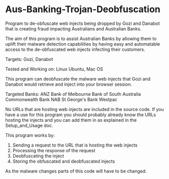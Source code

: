 # Aus-Banking-Trojan-Deobfuscation
Program to de-obfuscate web injects being dropped by Gozi and Danabot that is creating fraud impacting Australians and Australian Banks.

The aim of this program is to assist Australian Banks by allowing them to uplift their malware detection capabilities by having easy and automatable access to the de-obfuscated web injects infecting their customers.

Targets: 
  Gozi,
  Danabot

Tested and Working on: 
  Linux Ubuntu,
  Mac OS
  
This program can deobfuscate the malware web injects that Gozi and Danabot would retrieve and inject into your browser session.

Targeted Banks:
  ANZ
  Bank of Melbourne
  Bank of South Australia
  Commonwealth Bank
  NAB
  St George's Bank
  Westpac

No URLs that are hosting web injects are included in the source code. If you have a use for this program you should probably already know the URLs hosting the injects and you can add them in as explained in the Setup_and_Usage doc.

This program works by:
  1. Sending a request to the URL that is hosting the web injects 
  2. Processing the response of the request
  3. Deobfuscating the inject
  4. Storing the obfuscated and deobfuscated injects

As the malware changes parts of this code will have to be changed.
